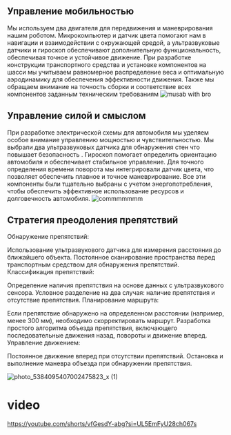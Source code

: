 ## Управление мобильностью
Мы используем два двигателя для передвижения и маневрирования нашим роботом. Микрокомпьютер и датчик цвета помогают нам в навигации и взаимодействии с окружающей средой, а ультразвуковые датчики и гироскоп обеспечивают дополнительную функциональность, обеспечивая точное и устойчивое движение. При разработке конструкции транспортного средства и установке компонентов на шасси мы учитываем равномерное распределение веса и оптимальную аэродинамику для обеспечения эффективности движения. Также мы обращаем внимание на точность сборки и соответствие всех компонентов заданным техническим требованиям
![musab with bro](https://github.com/romazann/romazann/assets/171032309/625dd425-ce51-4f43-866c-1868dd699964)
## Управление силой и смыслом
При разработке электрической схемы для автомобиля мы уделяем особое внимание управлению мощностью и чувствительностью. Мы выбрали два ультразвуковых датчика для обнаружения стен  что повышает безопасность . Гироскоп помогает определить ориентацию автомобиля и обеспечивает стабильное управление. Для точного определения времени поворота мы интегрировали датчик цвета, что позволяет обеспечить плавное и точное маневрирование. Все эти компоненты были тщательно выбраны с учетом энергопотребления, чтобы обеспечить эффективное использование ресурсов и долговечность автомобиля.
![commmmmmm](https://github.com/romazann/romazann/assets/171032309/10f642a2-5ff4-480d-bc44-a739577c7b27)
## Стратегия преодоления препятствий
Обнаружение препятствий:

Использование ультразвукового датчика для измерения расстояния до ближайшего объекта.
Постоянное сканирование пространства перед транспортным средством для обнаружения препятствий.
Классификация препятствий:

Определение наличия препятствия на основе данных с ультразвукового сенсора.
Условное разделение на два случая: наличие препятствия и отсутствие препятствия.
Планирование маршрута:

Если препятствие обнаружено на определенном расстоянии (например, менее 300 мм), необходимо скорректировать маршрут.
Разработка простого алгоритма объезда препятствия, включающего последовательные движения назад, повороты и движение вперед.
Управление движением:

Постоянное движение вперед при отсутствии препятствий.
Остановка и выполнение маневра объезда при обнаружении препятствия.

![photo_5384095407002475823_x (1)](https://github.com/romazann/romazann/assets/171032309/9fee27ba-62a7-49ca-a57c-d2d37dd524d9)

# video 
https://youtube.com/shorts/vfGesdY-abg?si=UL5EmFyU28ch067s


